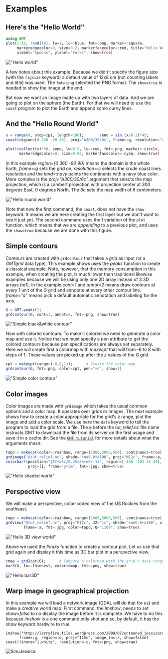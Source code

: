 # Examples

## Here's the "Hello World"

```julia
using GMT
plot(1:10, rand(10), lw=1, lc=:blue, fmt=:png, marker=:square,
     markeredgecolor=0, size=0.2, markerfacecolor=:red, title="Hello World",
     xlabel="Spoons", ylabel="Forks", show=true)
```

!["Hello world"](figures/hello-world.png)

A few notes about this example. Because we didn't specify the figure size (with the ``figsize`` keyword) a default value of 12x8 cm (not counting labels and title) was used. The ``fmt=:png`` selected the
PNG format. The ``show=true`` is needed to show the image at the end.

But now we want an image made up with two layers of data. And we are going to plot on the sphere
(the Earth). For that we will need to use the ``coast`` program to plot the Earth and append
some curvy lines.

## And the "Hello Round World"

```julia
x = range(0, stop=2pi, length=180);       seno = sin.(x/0.2)*45;
coast(region=[0 360 -90 90], proj="A300/30/6c", frame=:g, resolution="c", land=:navy)

plot!(collect(x)*60, seno, lw=0.5, lc=:red, fmt=:png, marker=:circle,
      markeredgecolor=0, size=0.05, markerfacecolor=:cyan, show=true)
```

In this example *region=[0 360 -90 90]*  means the domain is the whole Earth, *frame=:g*
sets the grid on, *resolution=:c* selects the crude coast lines resolution and the 
*land=:navy* paints the continents with a navy blue color. More complex is the *proj="A300/30/6c"*
argument that selects the map projection, which is a Lambert projection with projection center
at 300 degrees East, 0 degrees North. The *6c* sets the map width of 6 centimeters.

!["Hello round world"](figures/hello-round-world.png)

Note that now the first command, the ``coast``, does not have the ``show`` keyword.
It means we are here creating the first layer but we don't want to see it just yet.
The second command uses the **!** variation of the ``plot`` function, which means
that we are *appending* to a previous plot, and uses the ``show=true`` because we
are done with this figure.

## Simple contours

Contours are created with ``grdcontour`` that takes a *grid* as input (or a *GMTgrid* data type).
This example shows uses the *peaks* function to create a classical example. Note, however, that the
memory consumption in this example, when creating the plot, is much lower than traditional likewise 
examples because we will be using only one 2D array instead of 3 3D arrays (ref). In the example
*cont=1* and *annot=2* means draw contours at every 1 unit of the *G* grid and annotate at every other
contour line. *frame="a"* means pick a default automatic annotation and labeling for the axis.

```julia
G = GMT.peaks();
grdcontour(G, cont=1, annot=2, fmt=:png, show=true)
```

!["Simple black&white contour"](figures/hello-bw-contour.png)

Now with colored contours. To make it colored we need to generate a color map and use it. Notice
that we must specify a *pen* attribute to get the colored contours because pen specifications
are always set separately. Here we will create first a colormap with *makecpt* that will from -6 to
8 with steps of 1. These values are picked up after the *z* values of the *G* grid. 

```julia
cpt = makecpt(range=(-6,8,1));      # Create the color map
grdcontour(G, fmt=:png, color=cpt, pen="+c", show=1)
```

!["Simple color contour"](figures/hello-color-contour.png)

## Color images

Color images are made with ``grdimage`` which takes the usual common options and a color
map. It operates over grids or images. The next example shows how to create a color
appropriate for the grid's *z* range, plot the image and add a color scale. We use here
the ``data`` keyword to tell the program to load the grid from a file. The ``@`` before
the *tut_relief.nc* file name instructs GMT to download the file from its server on the
first usage and save it in a cache dir. See the [`GMT tuturial`](http://gmt.soest.hawaii.edu/doc/latest/GMT_Tutorial.html#color-images)
for more details about what the arguments mean.

```julia
topo = makecpt(color=:rainbow, range=(1000,5000,500), continuous=true);
grdimage("@tut_relief.nc", shade="+ne0.8+a100", proj="M12c", frame=:a, color=topo)
colorbar!(position="jTC+w5i/0.25i+h+o0/-1i", region=[-108 -103 35 40], color=topo,
          proj=[], frame="y+lm", fmt=:jpg, show=true)
```

!["Hello shaded world"](figures/hello-shaded-world.jpg)

## Perspective view

We will make a perspective, color-coded view of the US Rockies from the southeast.


```julia
topo = makecpt(color=:rainbow, range=(1000,5000,500), continuous=true);
grdview("@tut_relief.nc", proj="M12c", JZ="1c", shade="+ne0.8+a100", view=(135,30),
        frame=:a, fmt=:jpg, color=topo, Q="i100", show=true)
```

!["Hello 3D view world"](figures/hello-view-world.jpg)

Above we used the *Peaks* function to create a contour plot. Let us use that grid again and
display it this time as 3D bar plot in a perspective view. 

```julia
cmap = grd2cpt(G);      # Compute a colormap with the grid's data range
bar3(G, lw=:thinnest, color=cmap, fmt=:png, show=true)
```

!["Hello bar3D"](figures/bar3-peaks.png)


## Warp image in geographical projection

In this example we will load a network image (GDAL will do that for us) and make a
*creative* world map. First command, the *imshow*, needs to set *show=false* to no display
the image before it is complete. We have to do this because *imshow* is a one command
only shot and so, by default, it has the *show* keyword hardwire to *true*.

    imshow("http://larryfire.files.wordpress.com/2009/07/untooned_jessicarabbit.jpg",
          frame=:g, region=:d, proj="I15c", image_in=:r, show=false)
    coast!(shore="1,white", resolution=:c, fmt=:png, show=true)

![SinuJessica](http://w3.ualg.pt/~jluis/jessy.png)
